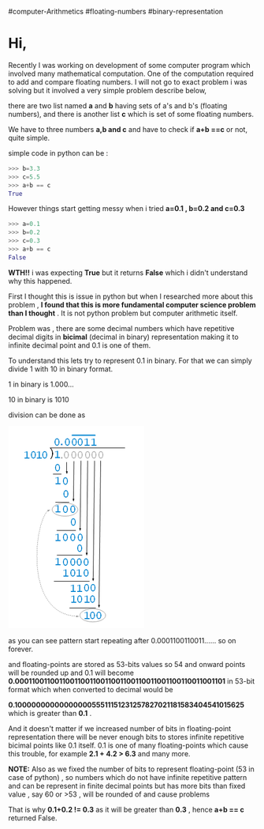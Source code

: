 #computer-Arithmetics #floating-numbers #binary-representation

# Hi,

Recently I was working on development of some computer program which involved many mathematical computation. One of the computation required to add and compare floating numbers. 
I will not go to exact problem i was solving but it involved a very simple problem describe below,

there are two list named **a** and **b** having sets of a's and b's (floating numbers), and there is another list **c** which is set of some floating numbers. 

We have to three numbers **a,b and c** and have to check if **a+b ==c** or not, quite simple.

simple code in python can be :

```python   
>>> b=3.3       
>>> c=5.5       
>>> a+b == c 
True  
```

However things start getting messy when i tried **a=0.1 , b=0.2 and c=0.3** 

```python
>>> a=0.1
>>> b=0.2 
>>> c=0.3 
>>> a+b == c 
False
```

**WTH!!** i was expecting **True** but it returns **False** which i didn't understand why this happened. 

First I thought this is issue in python but when I researched more about this problem , **I found that this is more fundamental computer science problem than I thought** . It is not python problem but computer arithmetic itself.

Problem was , there are some decimal numbers which have repetitive decimal digits in **bicimal** (decimal in binary) representation   making it to infinite decimal point and  0.1 is one of them.

To understand this lets try to represent 0.1 in binary. For that we can simply divide 1 with 10 in binary format.

1 in binary is  1.000...

10 in binary is 1010

division can be done as 

![8.png](https://github.com/gurus158/blogs/blob/gh-pages/images/8.png?raw=true)

as you can see pattern start repeating after 0.0001100110011...... so on  forever. 

and floating-points are stored as 53-bits values so 54 and onward points will be rounded up and 0.1 will become 
**0.0001100110011001100110011001100110011001100110011001101** in 53-bit format which when converted to decimal would be 

**0.1000000000000000055511151231257827021181583404541015625**  which is greater than **0.1** .

And it doesn't matter if we increased number of bits in floating-point representation there will be never enough bits to stores infinite repetitive bicimal points like 0.1 itself. 
0.1 is one of many floating-points which cause this trouble, for example  **2.1 + 4.2 > 6.3** and many more.

**NOTE:** Also as we fixed the number of bits to represent floating-point (53 in case of python) , so numbers which do not have infinite  repetitive pattern and can be represent in finite decimal points but has more bits than fixed value , say 60 or >53 , will be rounded of and cause problems 

That is why **0.1+0.2 != 0.3** as it will be  greater than **0.3** , hence **a+b == c**  returned False.

 



